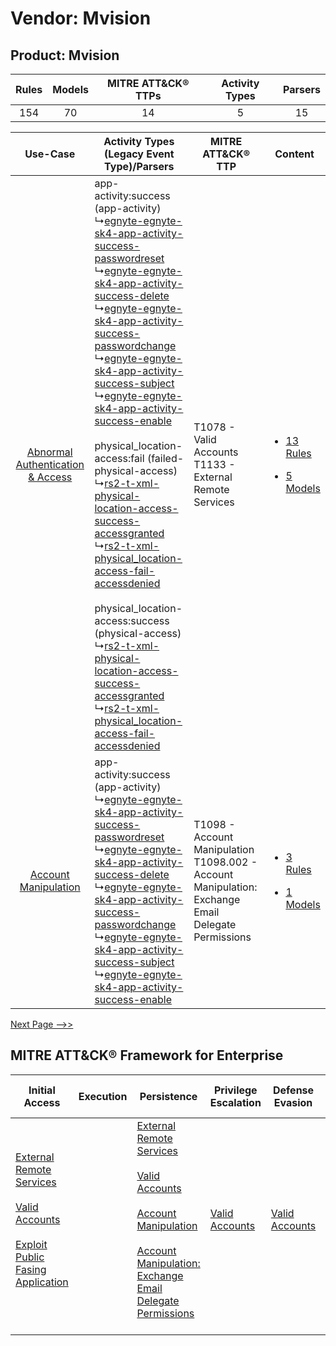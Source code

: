 Vendor: Mvision
===============
Product: Mvision
----------------
| Rules | Models | MITRE ATT&CK® TTPs | Activity Types | Parsers |
|:-----:|:------:|:------------------:|:--------------:|:-------:|
|  154  |   70   |         14         |       5        |   15    |

|    Use-Case    | Activity Types (Legacy Event Type)/Parsers    | MITRE ATT&CK® TTP    | Content    |
|:----:| ---- | ---- | ---- |
| [Abnormal Authentication & Access](../../../UseCases/uc_abnormal_authentication_&_access.md) |  app-activity:success (app-activity)<br> ↳[egnyte-egnyte-sk4-app-activity-success-passwordreset](Ps/pC_egnyteegnytesk4appactivitysuccesspasswordreset.md)<br> ↳[egnyte-egnyte-sk4-app-activity-success-delete](Ps/pC_egnyteegnytesk4appactivitysuccessdelete.md)<br> ↳[egnyte-egnyte-sk4-app-activity-success-passwordchange](Ps/pC_egnyteegnytesk4appactivitysuccesspasswordchange.md)<br> ↳[egnyte-egnyte-sk4-app-activity-success-subject](Ps/pC_egnyteegnytesk4appactivitysuccesssubject.md)<br> ↳[egnyte-egnyte-sk4-app-activity-success-enable](Ps/pC_egnyteegnytesk4appactivitysuccessenable.md)<br><br> physical_location-access:fail (failed-physical-access)<br> ↳[rs2-t-xml-physical-location-access-success-accessgranted](Ps/pC_rs2txmlphysicallocationaccesssuccessaccessgranted.md)<br> ↳[rs2-t-xml-physical_location-access-fail-accessdenied](Ps/pC_rs2txmlphysical_locationaccessfailaccessdenied.md)<br><br> physical_location-access:success (physical-access)<br> ↳[rs2-t-xml-physical-location-access-success-accessgranted](Ps/pC_rs2txmlphysicallocationaccesssuccessaccessgranted.md)<br> ↳[rs2-t-xml-physical_location-access-fail-accessdenied](Ps/pC_rs2txmlphysical_locationaccessfailaccessdenied.md)<br> | T1078 - Valid Accounts<br>T1133 - External Remote Services<br>    | [<ul><li>13 Rules</li></ul><ul><li>5 Models</li></ul>](RM/r_m_mvision_mvision_Abnormal_Authentication_&_Access.md) |
|    [Account Manipulation](../../../UseCases/uc_account_manipulation.md)    |  app-activity:success (app-activity)<br> ↳[egnyte-egnyte-sk4-app-activity-success-passwordreset](Ps/pC_egnyteegnytesk4appactivitysuccesspasswordreset.md)<br> ↳[egnyte-egnyte-sk4-app-activity-success-delete](Ps/pC_egnyteegnytesk4appactivitysuccessdelete.md)<br> ↳[egnyte-egnyte-sk4-app-activity-success-passwordchange](Ps/pC_egnyteegnytesk4appactivitysuccesspasswordchange.md)<br> ↳[egnyte-egnyte-sk4-app-activity-success-subject](Ps/pC_egnyteegnytesk4appactivitysuccesssubject.md)<br> ↳[egnyte-egnyte-sk4-app-activity-success-enable](Ps/pC_egnyteegnytesk4appactivitysuccessenable.md)<br>    | T1098 - Account Manipulation<br>T1098.002 - Account Manipulation: Exchange Email Delegate Permissions<br> | [<ul><li>3 Rules</li></ul><ul><li>1 Models</li></ul>](RM/r_m_mvision_mvision_Account_Manipulation.md)    |
[Next Page -->>](2_ds_mvision_mvision.md)

MITRE ATT&CK® Framework for Enterprise
--------------------------------------
| Initial Access                                                                                                                                                                                                                         | Execution | Persistence                                                                                                                                                                                                                                                                                                                                 | Privilege Escalation                                                | Defense Evasion                                                     | Credential Access | Discovery | Lateral Movement | Collection                                                                                                                                                            | Command and Control                                                                                                                                                                                                      | Exfiltration                                                                | Impact |
| -------------------------------------------------------------------------------------------------------------------------------------------------------------------------------------------------------------------------------------- | --------- | ------------------------------------------------------------------------------------------------------------------------------------------------------------------------------------------------------------------------------------------------------------------------------------------------------------------------------------------- | ------------------------------------------------------------------- | ------------------------------------------------------------------- | ----------------- | --------- | ---------------- | --------------------------------------------------------------------------------------------------------------------------------------------------------------------- | ------------------------------------------------------------------------------------------------------------------------------------------------------------------------------------------------------------------------ | --------------------------------------------------------------------------- | ------ |
| [External Remote Services](https://attack.mitre.org/techniques/T1133)<br><br>[Valid Accounts](https://attack.mitre.org/techniques/T1078)<br><br>[Exploit Public Fasing Application](https://attack.mitre.org/techniques/T1190)<br><br> |           | [External Remote Services](https://attack.mitre.org/techniques/T1133)<br><br>[Valid Accounts](https://attack.mitre.org/techniques/T1078)<br><br>[Account Manipulation](https://attack.mitre.org/techniques/T1098)<br><br>[Account Manipulation: Exchange Email Delegate Permissions](https://attack.mitre.org/techniques/T1098/002)<br><br> | [Valid Accounts](https://attack.mitre.org/techniques/T1078)<br><br> | [Valid Accounts](https://attack.mitre.org/techniques/T1078)<br><br> |                   |           |                  | [Email Collection](https://attack.mitre.org/techniques/T1114)<br><br>[Email Collection: Email Forwarding Rule](https://attack.mitre.org/techniques/T1114/003)<br><br> | [Proxy: Multi-hop Proxy](https://attack.mitre.org/techniques/T1090/003)<br><br>[Application Layer Protocol](https://attack.mitre.org/techniques/T1071)<br><br>[Proxy](https://attack.mitre.org/techniques/T1090)<br><br> | [Automated Exfiltration](https://attack.mitre.org/techniques/T1020)<br><br> |        |